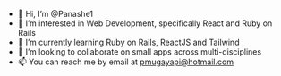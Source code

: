 - 👋 Hi, I’m @Panashe1
- 👀 I’m interested in Web Development, specifically React and Ruby on Rails 
- 🌱 I’m currently learning Ruby on Rails, ReactJS and Tailwind
- 💞️ I’m looking to collaborate on small apps across multi-disciplines
- 📫 You can reach me by email at pmugayapi@hotmail.com

<!---
Panashe1/Panashe1 is a ✨ special ✨ repository because its `README.md` (this file) appears on your GitHub profile.
You can click the Preview link to take a look at your changes.
--->
